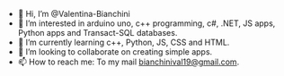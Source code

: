 - 👋 Hi, I’m @Valentina-Bianchini
- 👀 I’m interested in arduino uno, c++ programming, c#, .NET, JS apps, Python apps and Transact-SQL databases.
- 🌱 I’m currently learning c++, Python, JS, CSS and HTML.
- 💞️ I’m looking to collaborate on creating simple apps.
- 📫 How to reach me: To my mail bianchinival19@gmail.com.

<!---
Valentina-Bianchini/Valentina-Bianchini is a ✨ special ✨ repository because its `README.md` (this file) appears on your GitHub profile.
You can click the Preview link to take a look at your changes.
--->
